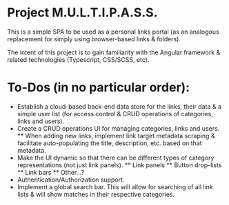 # Project M.U.L.T.I.P.A.S.S.

This is a simple SPA to be used as a personal links portal (as an analogous replacement for simply using browser-based links & folders).

The intent of this project is to gain familiarity with the Angular framework & related technologies (Typescript, CSS/SCSS, etc).

# To-Dos (in no particular order):

* Establish a cloud-based back-end data store for the links, their data & a simple user list (for access control & CRUD operations of categories, links and users).
* Create a CRUD operations UI for managing categories, links and users.
** When adding new links, implement link target metadata scraping & facilitate auto-populating the title, description, etc. based on that metadata.
* Make the UI dynamic so that there can be different types of category representations (not just link panels).
** Link panels
** Button drop-lists
** Link bars
** Other...?
* Authentication/Authorization support.
* Implement a global search bar. This will allow for searching of all link lists & will show matches in their respective categories.
